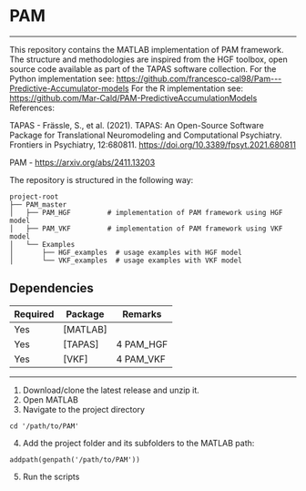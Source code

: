 # PAM 

---

This repository contains the MATLAB implementation of PAM framework. The structure and methodologies are inspired from the HGF toolbox, open source code available as part of the TAPAS software collection. For the Python implementation see: https://github.com/francesco-cal98/Pam---Predictive-Accumulator-models
For the R implementation see: https://github.com/Mar-Cald/PAM-PredictiveAccumulationModels
References:

TAPAS - Frässle, S., et al. (2021). TAPAS: An Open-Source Software Package for
Translational Neuromodeling and Computational Psychiatry. Frontiers in
Psychiatry, 12:680811. https://doi.org/10.3389/fpsyt.2021.680811

PAM - https://arxiv.org/abs/2411.13203

The repository is structured in the following way:

```
project-root
├── PAM_master
│   ├── PAM_HGF         # implementation of PAM framework using HGF model
│   ├── PAM_VKF         # implementation of PAM framework using VKF model
│   └── Examples
│       ├── HGF_examples  # usage examples with HGF model
│       └── VKF_examples  # usage examples with VKF model
```


## Dependencies 

| Required | Package           | Remarks         |
| ---------|-------------------|-----------------|
| Yes      | [MATLAB]          |                 |
| Yes      | [TAPAS]           | 4 PAM_HGF       |
| Yes      | [VKF]             | 4 PAM_VKF       |

----

1. Download/clone the latest release and unzip it.
2. Open MATLAB
3. Navigate to the project directory
```
cd '/path/to/PAM'
```
4. Add the project folder and its subfolders to the MATLAB path:
```
addpath(genpath('/path/to/PAM'))
```
5. Run the scripts 
